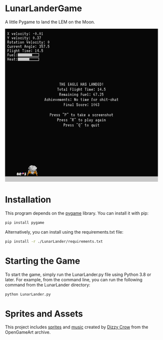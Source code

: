 # LunarLanderGame
 A little Pygame to land the LEM on the Moon.

 ![Game Screenshot](game_screenshot.png)

# Installation
This program depends on the [pygame](https://www.pygame.org/news) library. You can install it with pip:
```bash
pip install pygame
```
Alternatively, you can install using the requirements.txt file:
```bash
pip install -r ./LunarLander/requirements.txt
```

# Starting the Game
To start the game, simply run the LunarLander.py file using Python 3.8 or later. For example, from the command line, you can run the following command from the LunarLander directory:
```bash
python LunarLander.py
```

# Sprites and Assets
This project includes [sprites](https://opengameart.org/content/apollo-moon-landing-sprites) and [music](https://opengameart.org/content/8-bit-sound-fx) created by [Dizzy Crow](https://opengameart.org/users/dizzy-crow) from the OpenGameArt archive.